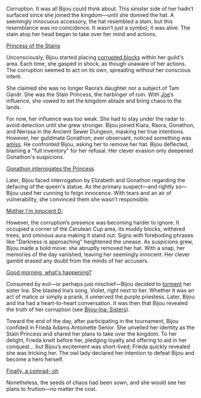 Corruption. It was all Bijou could think about. This sinister side of her hadn’t surfaced since she joined the kingdom—until she donned the hat. A seemingly innocuous accessory, the hat resembled a stain, but this resemblance was no coincidence. It wasn’t just a symbol; it was alive. The stain atop her head began to take over her mind and actions.

[Princess of the Stains](#embed:https://www.youtube.com/embed/8frv4avuyl8?si=1o2GsUu_IvpfxnZn\&start=217)

Unconsciously, Bijou started placing [corrupted blocks](https://www.youtube.com/live/8frv4avuyl8?feature=shared\&t=456) within her guild's area. Each time, she gasped in shock, as though unaware of her actions. The corruption seemed to act on its own, spreading without her conscious intent.

She claimed she was no longer Raora’s daughter nor a subject of Tam Gandr. She was the Stain Princess, the harbinger of ruin. With [Joe](https://www.youtube.com/live/8frv4avuyl8?feature=shared\&t=519)’s influence, she vowed to set the kingdom ablaze and bring chaos to the lands.

For now, her influence was too weak. She had to stay under the radar to avoid detection until she grew stronger. Bijou joined Kiara, Raora, Gonathon, and Nerissa in the Ancient Sewer Dungeon, masking her true intentions. However, her guildmate Gonathon, ever observant, noticed something was [amiss](https://www.youtube.com/live/8frv4avuyl8?feature=shared\&t=4630). He confronted Bijou, asking her to remove her hat. Bijou deflected, blaming a "full inventory" for her refusal. Her clever evasion only deepened Gonathon's suspicions.

[Gonathon interrogates the Princess](#embed:https://www.youtube.com/embed/8frv4avuyl8?si=VPQf-YeYUAdsZAnK\&start=4760)

Later, Bijou faced interrogation by Elizabeth and Gonathon regarding the defacing of the queen's statue. As the primary suspect—and rightly so—Bijou used her cunning to feign innocence. With tears and an air of vulnerability, she convinced them she wasn’t responsible.

[Mother I'm innocent D:](#embed:https://www.youtube.com/live/8frv4avuyl8?feature=shared\&t=5669)

However, the corruption’s presence was becoming harder to ignore. It occupied a corner of the Cerulean Cup area, its muddy blocks, withered trees, and ominous aura making it stand out. Signs with foreboding phrases like "Darkness is approaching" heightened the unease. As suspicions grew, Bijou made a bold move: she abruptly removed her hat. With a snap, her memories of the day vanished, leaving her seemingly innocent. Her clever gambit erased any doubt from the minds of her accusers.

[Good morning, what's happening?](#embed:https://www.youtube.com/embed/8frv4avuyl8?si=57u_j8ZXf4jtt8yu\&start=7379)

Consumed by evil—or perhaps just mischief—Bijou decided to [torment](https://www.youtube.com/live/8frv4avuyl8?feature=shared\&t=11633) her sister Ina. She blasted Ina’s song, Violet, right next to her. Whether it was an act of malice or simply a prank, it unnerved the purple priestess. Later, Bijou and Ina had a heart-to-heart conversation. It was then that Bijou revealed the truth of her corruption (see [Bijou-Ina: Sisters](#edge:bijou-ina)).

Toward the end of the day, after participating in the tournament, Bijou confided in Frieda Adams Antoinette Senior. She unveiled her identity as the Stain Princess and shared her plans to take over the kingdom. To her delight, Frieda knelt before her, pledging loyalty and offering to aid in her conquest... but Bijou’s excitement was short-lived; Frieda quickly revealed she was tricking her. The owl lady declared her intention to defeat Bijou and become a hero herself.

[Finally, a comrad- oh](#embed:https://www.youtube.com/embed/8frv4avuyl8?si=Vlk1EbKJ2xFYmWEm\&start=15193)

Nonetheless, the seeds of chaos had been sown, and she would see her plans to fruition—no matter the cost.
